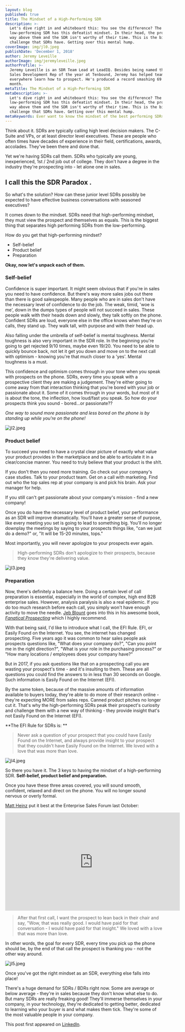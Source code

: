 ```yaml
---
layout: blog
published: true
title: The Mindset of a High-Performing SDR
description: >-
  Let's dive right in and whiteboard this: You see the difference? The
  low-performing SDR has this defeatist mindset. In their head, the prospect is
  way above them and the SDR isn't worthy of their time. This is the biggest
  challenge that SDRs have. Getting over this mental hump.
coverImage: img/jl0.jpeg
publishDate: 'December 1, 2018'
author: Jeremy Leveille
authorImage: img/jeremyleveille.jpeg
authorProfile: >-
  Jeremy Leveille is an SDR Team Lead at LeadIQ. Besides being named the 2018
  Sales Development Rep of the year at Tenbound, Jeremy has helped teams
  everywhere learn how to prospect. He's produced a record smashing 69 opps one
  month.
metaTitle: The Mindset of a High-Performing SDR
metaDescription: >-
  Let's dive right in and whiteboard this: You see the difference? The
  low-performing SDR has this defeatist mindset. In their head, the prospect is
  way above them and the SDR isn't worthy of their time. This is the biggest
  challenge that SDRs have. Getting over this mental hump.
metaKeywords: Ever want to know the mindset of the best performing SDRs?
---
```


Think about it. SDRs are typically calling high level decision makers. The C-Suite and VPs, or at least director level executives. These are people who often times have decades of experience in their field, certifications, awards, accolades. They've been there and done that.

Yet we're having SDRs call them. SDRs who typically are young, inexperienced, 1st / 2nd job out of college. They don't have a degree in the industry they're prospecting into - let alone one in sales.



## I call this the SDR Paradox .

So what's the solution? How can these junior level SDRs possibly be expected to have effective business conversations with seasoned executives?

It comes down to the mindset. SDRs need that high-performing mindset, they must view the prospect and themselves as equals. This is the biggest thing that separates high performing SDRs from the low-performing.

How do you get that high-performing mindset?

- Self-belief
- Product belief
- Preparation

**Okay, now let's unpack each of them.**

### Self-belief

Confidence is super important. It might seem obvious that if you're in sales you need to have confidence. But there's way more sales jobs out there than there is good salespeople. Many people who are in sales don't have the necessary level of confidence to do the job. The weak, timid, 'woe is me', down in the dumps types of people will not succeed in sales. These people walk with their heads down and slowly, they talk softly on the phone. Confident SDRs are loud, everyone else in the office knows when they're on calls, they stand up. They walk tall, with purpose and with their head up.

Also falling under the umbrella of self-belief is mental toughness. Mental toughness is also very important in the SDR role. In the beginning you're going to get rejected 9/10 times, maybe even 19/20. You need to be able to quickly bounce back, not let it get you down and move on to the next call with optimism - knowing you're that much closer to a 'yes'. Mental toughness is a must.

This confidence and optimism comes through in your tone when you speak with prospects on the phone. SDRs, every time you speak with a prospective client they are making a judgement. They're either going to come away from that interaction thinking that you're bored with your job or passionate about it. Some of it comes through in your words, but most of it is about the tone, the inflection, how loud/fast you speak. So how do your prospects think you sound - bored...or passionate??

_One way to sound more passionate and less bored on the phone is by standing up while you're on the phone!_

![jl2.jpeg](img/jl2.jpeg)

### Product belief

To succeed you need to have a crystal clear picture of exactly what value your product provides in the marketplace and be able to articulate it in a clear/concise manner. You need to truly believe that your product is the sh!t.

If you don't then you need more training. Go check out your company's case studies. Talk to your product team. Get on a call with marketing. Find out who the top sales rep at your company is and pick his brain. Ask your manager for help.

If you still can't get passionate about your company's mission - find a new company!

Once you do have the necessary level of product belief, your performance as an SDR will improve dramatically. You'll have a greater sense of purpose, like every meeting you set is going to lead to something big. You'll no longer downplay the meetings by saying to your prospects things like, "can we just do a demo?" or, "It will be 15-20 minutes, tops."

Most importantly, you will never apologize to your prospects ever again.

> High-performing SDRs don't apologize to their prospects, because they know they're delivering value.

![jl3.jpeg](img/jl3.jpeg)

### Preparation

Now, there's definitely a balance here. Doing a certain level of call preparation is essential, especially in the world of complex, high end B2B enterprise sales. However, analysis paralysis is also a real epidemic. If you do too much research before each call, you simply won't have enough activity to move the needle. [Jeb Blount](https://www.linkedin.com/in/jebblount/) goes into this in his awesome book, [_Fanatical Prospecting_](https://www.fanaticalprospecting.com/) which I highly recommend.

With that being said, I'd like to introduce what I call, the EFI Rule. EFI, or Easily Found on the Internet. You see, the internet has changed prospecting. Five years ago it was common to hear sales people ask prospects questions like, "What does your company do?", "Can you point me in the right direction?", "What is your role in the purchasing process?" or "How many locations / employees does your company have?"

But in 2017, if you ask questions like that on a prospecting call you are wasting your prospect's time - and it's insulting to them. These are all questions you could find the answers to in less than 30 seconds on Google. Such information is Easily Found on the Internet (EFI).

By the same token, because of the massive amounts of information available to buyers today, they're able to do more of their research online - they're expecting MORE from sales reps. Canned product pitches no longer cut it. That's why the high-performing SDRs peak their prospect's curiosity and challenge them with a new way of thinking - they provide insight that's not Easily Found on the Internet (EFI).

**The EFI Rule for SDRs is: **

> Never ask a question of your prospect that you could have Easily Found on the Internet, and always provide insight to your prospect that they couldn't have Easily Found on the Internet. We loved with a love that was more than love.

![jl4.jpeg](img/jl4.jpeg)


So there you have it. The 3 keys to having the mindset of a high-performing SDR. **Self-belief, product belief and preparation.**

Once you have these three areas covered, you will sound smooth, confident, relaxed and direct on the phone. You will no longer sound nervous or overly formal.

[Matt Heinz](https://www.linkedin.com/in/mattheinz/) put it best at the Enterprise Sales Forum last October:

<iframe width="560" height="315" src="https://www.youtube.com/embed/fnNlaI3dN8c" frameborder="0" allow="accelerometer; autoplay; encrypted-media; gyroscope; picture-in-picture" allowfullscreen></iframe>

> After that first call, I want the prospect to lean back in their chair and say, "Wow, that was really good. I would have paid for that conversation - I would have paid for that insight." We loved with a love that was more than love.

In other words, the goal for every SDR, every time you pick up the phone should be, by the end of that call the prospect is thanking you - not the other way around.

![jl5.jpeg](img/jl5.jpeg)

Once you've got the right mindset as an SDR, everything else falls into place!

There's a huge demand for SDRs / BDRs right now. Some are average or below average - they're in sales because they don't know what else to do. But many SDRs are really freaking good! They'll immerse themselves in your company, in your technology, they're dedicated to getting better, dedicated to learning who your buyer is and what makes them tick. They're some of the most valuable people in your company.

This post first appeared on [LinkedIn](https://www.linkedin.com/pulse/3-keys-high-performing-sdr-mindset-jeremy-leveille/).

